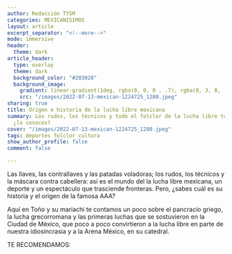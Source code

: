 ```yaml
---
author: Redacción TYSM
categories: MEXICANISIMOS
layout: article
excerpt_separator: "<!--more-->"
mode: immersive
header:
  theme: dark
article_header:
  type: overlay
  theme: dark
  background_color: "#203028"
  background_image:
    gradient: linear-gradient(1deg, rgba(0, 0, 0 , .7), rgba(8, 3, 8, .9))
    src: "/images/2022-07-13-mexican-1224725_1280.jpeg"
sharing: true
title: Origen e historia de la lucha libre mexicana
summary: Los rudos, los técnicos y todo el folclor de la lucha libre tuvieron un inicio,
  ¿lo conoces?
cover: "/images/2022-07-13-mexican-1224725_1280.jpeg"
tags: deportes folclor cultura
show_author_profile: false
comment: false

---
```

Las llaves, las contrallaves y las patadas voladoras; los rudos, los técnicos y la máscara contra cabellera: así es el mundo del la lucha libre mexicana, un deporte y un espectáculo que trasciende fronteras. Pero, ¿sabes cuál es su historia y el origen de la famosa AAA?

Aquí en Toño y su mariachi te contamos un poco sobre el pancracio griego, la lucha grecorromana y las primeras luchas que se sostuvieron en la Ciudad de México, que poco a poco convirtieron a la lucha libre en parte de nuestra idiosincrasia y a la Arena México, en su catedral.

TE RECOMENDAMOS: